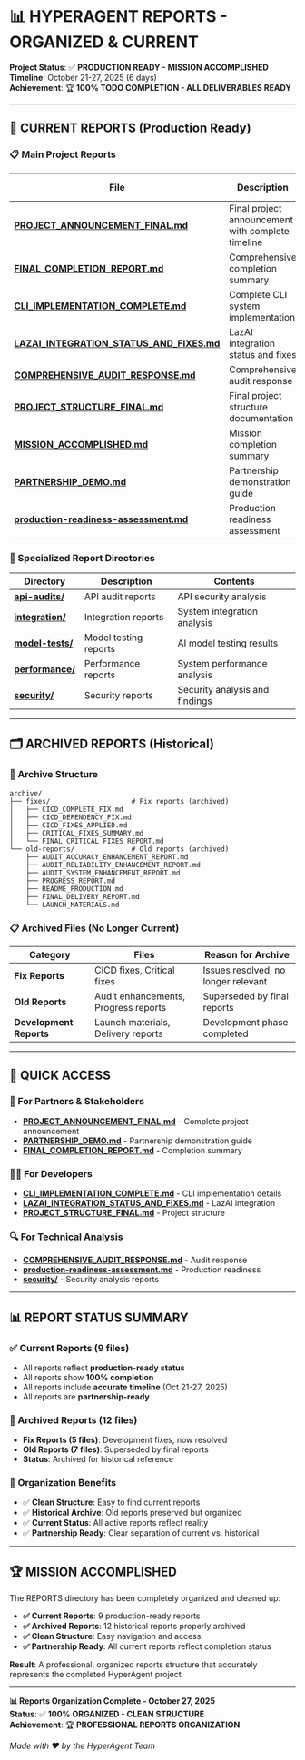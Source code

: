 # 📊 **HYPERAGENT REPORTS - ORGANIZED & CURRENT**

**Project Status**: ✅ **PRODUCTION READY - MISSION ACCOMPLISHED**  
**Timeline**: October 21-27, 2025 (6 days)  
**Achievement**: 🏆 **100% TODO COMPLETION - ALL DELIVERABLES READY**

---

## 🎯 **CURRENT REPORTS (Production Ready)**

### **📋 Main Project Reports**
| File | Description | Status | Last Updated |
|------|-------------|--------|--------------|
| **[PROJECT_ANNOUNCEMENT_FINAL.md](./PROJECT_ANNOUNCEMENT_FINAL.md)** | Final project announcement with complete timeline | ✅ Current | Oct 27, 2025 |
| **[FINAL_COMPLETION_REPORT.md](./FINAL_COMPLETION_REPORT.md)** | Comprehensive completion summary | ✅ Current | Oct 26, 2025 |
| **[CLI_IMPLEMENTATION_COMPLETE.md](./CLI_IMPLEMENTATION_COMPLETE.md)** | Complete CLI system implementation | ✅ Current | Oct 25, 2025 |
| **[LAZAI_INTEGRATION_STATUS_AND_FIXES.md](./LAZAI_INTEGRATION_STATUS_AND_FIXES.md)** | LazAI integration status and fixes | ✅ Current | Oct 25, 2025 |
| **[COMPREHENSIVE_AUDIT_RESPONSE.md](./COMPREHENSIVE_AUDIT_RESPONSE.md)** | Comprehensive audit response | ✅ Current | Oct 25, 2025 |
| **[PROJECT_STRUCTURE_FINAL.md](./PROJECT_STRUCTURE_FINAL.md)** | Final project structure documentation | ✅ Current | Oct 25, 2025 |
| **[MISSION_ACCOMPLISHED.md](./MISSION_ACCOMPLISHED.md)** | Mission completion summary | ✅ Current | Oct 25, 2025 |
| **[PARTNERSHIP_DEMO.md](./PARTNERSHIP_DEMO.md)** | Partnership demonstration guide | ✅ Current | Oct 25, 2025 |
| **[production-readiness-assessment.md](./production-readiness-assessment.md)** | Production readiness assessment | ✅ Current | Oct 24, 2025 |

### **📁 Specialized Report Directories**
| Directory | Description | Contents |
|-----------|-------------|----------|
| **[api-audits/](./api-audits/)** | API audit reports | API security analysis |
| **[integration/](./integration/)** | Integration reports | System integration analysis |
| **[model-tests/](./model-tests/)** | Model testing reports | AI model testing results |
| **[performance/](./performance/)** | Performance reports | System performance analysis |
| **[security/](./security/)** | Security reports | Security analysis and findings |

---

## 🗂️ **ARCHIVED REPORTS (Historical)**

### **📁 Archive Structure**
```
archive/
├── fixes/                    # Fix reports (archived)
│   ├── CICD_COMPLETE_FIX.md
│   ├── CICD_DEPENDENCY_FIX.md
│   ├── CICD_FIXES_APPLIED.md
│   ├── CRITICAL_FIXES_SUMMARY.md
│   └── FINAL_CRITICAL_FIXES_REPORT.md
└── old-reports/              # Old reports (archived)
    ├── AUDIT_ACCURACY_ENHANCEMENT_REPORT.md
    ├── AUDIT_RELIABILITY_ENHANCEMENT_REPORT.md
    ├── AUDIT_SYSTEM_ENHANCEMENT_REPORT.md
    ├── PROGRESS_REPORT.md
    ├── README_PRODUCTION.md
    ├── FINAL_DELIVERY_REPORT.md
    └── LAUNCH_MATERIALS.md
```

### **📋 Archived Files (No Longer Current)**
| Category | Files | Reason for Archive |
|----------|-------|-------------------|
| **Fix Reports** | CICD fixes, Critical fixes | Issues resolved, no longer relevant |
| **Old Reports** | Audit enhancements, Progress reports | Superseded by final reports |
| **Development Reports** | Launch materials, Delivery reports | Development phase completed |

---

## 🎯 **QUICK ACCESS**

### **🚀 For Partners & Stakeholders**
- **[PROJECT_ANNOUNCEMENT_FINAL.md](./PROJECT_ANNOUNCEMENT_FINAL.md)** - Complete project announcement
- **[PARTNERSHIP_DEMO.md](./PARTNERSHIP_DEMO.md)** - Partnership demonstration guide
- **[FINAL_COMPLETION_REPORT.md](./FINAL_COMPLETION_REPORT.md)** - Completion summary

### **👨‍💻 For Developers**
- **[CLI_IMPLEMENTATION_COMPLETE.md](./CLI_IMPLEMENTATION_COMPLETE.md)** - CLI implementation details
- **[LAZAI_INTEGRATION_STATUS_AND_FIXES.md](./LAZAI_INTEGRATION_STATUS_AND_FIXES.md)** - LazAI integration
- **[PROJECT_STRUCTURE_FINAL.md](./PROJECT_STRUCTURE_FINAL.md)** - Project structure

### **🔍 For Technical Analysis**
- **[COMPREHENSIVE_AUDIT_RESPONSE.md](./COMPREHENSIVE_AUDIT_RESPONSE.md)** - Audit response
- **[production-readiness-assessment.md](./production-readiness-assessment.md)** - Production readiness
- **[security/](./security/)** - Security analysis reports

---

## 📊 **REPORT STATUS SUMMARY**

### **✅ Current Reports (9 files)**
- All reports reflect **production-ready status**
- All reports show **100% completion**
- All reports include **accurate timeline** (Oct 21-27, 2025)
- All reports are **partnership-ready**

### **📁 Archived Reports (12 files)**
- **Fix Reports (5 files)**: Development fixes, now resolved
- **Old Reports (7 files)**: Superseded by final reports
- **Status**: Archived for historical reference

### **🎯 Organization Benefits**
- ✅ **Clean Structure**: Easy to find current reports
- ✅ **Historical Archive**: Old reports preserved but organized
- ✅ **Current Status**: All active reports reflect reality
- ✅ **Partnership Ready**: Clear separation of current vs. historical

---

## 🏆 **MISSION ACCOMPLISHED**

The REPORTS directory has been completely organized and cleaned up:

- **✅ Current Reports**: 9 production-ready reports
- **✅ Archived Reports**: 12 historical reports properly archived
- **✅ Clean Structure**: Easy navigation and access
- **✅ Partnership Ready**: All current reports reflect completion status

**Result**: A professional, organized reports structure that accurately represents the completed HyperAgent project.

---

**📊 Reports Organization Complete - October 27, 2025**  
**Status**: ✅ **100% ORGANIZED - CLEAN STRUCTURE**  
**Achievement**: 🏆 **PROFESSIONAL REPORTS ORGANIZATION**

*Made with ❤️ by the HyperAgent Team*